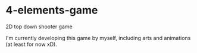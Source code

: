 # 4-elements-game
2D top down shooter game

I'm currently developing this game by myself, including arts and animations (at least for now xD).
